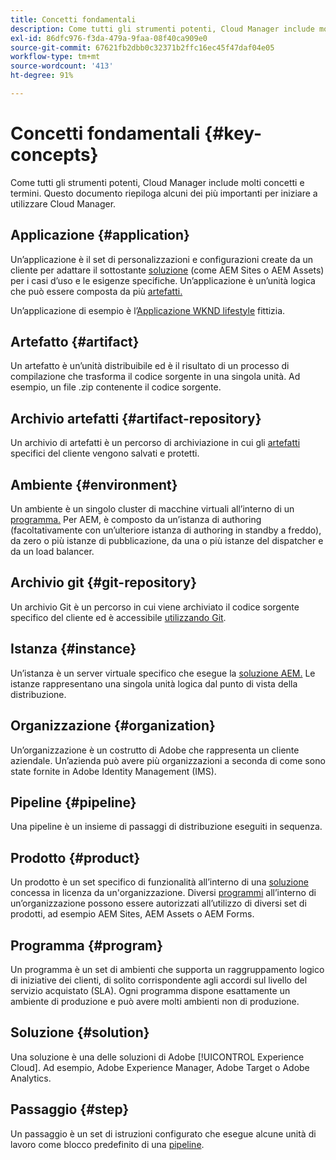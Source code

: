 ```yaml
---
title: Concetti fondamentali
description: Come tutti gli strumenti potenti, Cloud Manager include molti concetti e termini. Questo documento riepiloga alcuni dei più importanti per iniziare a utilizzare Cloud Manager.
exl-id: 86dfc976-f3da-479a-9faa-08f40ca909e0
source-git-commit: 67621fb2dbb0c32371b2ffc16ec45f47daf04e05
workflow-type: tm+mt
source-wordcount: '413'
ht-degree: 91%

---
```



# Concetti fondamentali {#key-concepts}

Come tutti gli strumenti potenti, Cloud Manager include molti concetti e termini. Questo documento riepiloga alcuni dei più importanti per iniziare a utilizzare Cloud Manager.

## Applicazione {#application}

Un’applicazione è il set di personalizzazioni e configurazioni create da un cliente per adattare il sottostante [soluzione](#solution) (come AEM Sites o AEM Assets) per i casi d’uso e le esigenze specifiche. Un’applicazione è un’unità logica che può essere composta da più [artefatti.](#artifact)

Un’applicazione di esempio è l’[Applicazione WKND lifestyle](https://experienceleague.adobe.com/docs/experience-manager-learn/getting-started-wknd-tutorial-develop/overview.html?lang=it) fittizia.

## Artefatto {#artifact}

Un artefatto è un’unità distribuibile ed è il risultato di un processo di compilazione che trasforma il codice sorgente in una singola unità. Ad esempio, un file .zip contenente il codice sorgente.

## Archivio artefatti {#artifact-repository}

Un archivio di artefatti è un percorso di archiviazione in cui gli [artefatti](#artifact) specifici del cliente vengono salvati e protetti.

## Ambiente {#environment}

Un ambiente è un singolo cluster di macchine virtuali all’interno di un [programma.](#program) Per AEM, è composto da un’istanza di authoring (facoltativamente con un’ulteriore istanza di authoring in standby a freddo), da zero o più istanze di pubblicazione, da una o più istanze del dispatcher e da un load balancer.

## Archivio git {#git-repository}

Un archivio Git è un percorso in cui viene archiviato il codice sorgente specifico del cliente ed è accessibile [utilizzando Git](https://git-scm.com).

## Istanza {#instance}

Un’istanza è un server virtuale specifico che esegue la [soluzione AEM.](#solution) Le istanze rappresentano una singola unità logica dal punto di vista della distribuzione.

## Organizzazione {#organization}

Un’organizzazione è un costrutto di Adobe che rappresenta un cliente aziendale. Un’azienda può avere più organizzazioni a seconda di come sono state fornite in Adobe Identity Management (IMS).

## Pipeline  {#pipeline}

Una pipeline è un insieme di passaggi di distribuzione eseguiti in sequenza.

## Prodotto {#product}

Un prodotto è un set specifico di funzionalità all’interno di una [soluzione](#solution) concessa in licenza da un&#39;organizzazione. Diversi [programmi](#program) all’interno di un’organizzazione possono essere autorizzati all’utilizzo di diversi set di prodotti, ad esempio AEM Sites, AEM Assets o AEM Forms.

## Programma {#program}

Un programma è un set di ambienti che supporta un raggruppamento logico di iniziative dei clienti, di solito corrispondente agli accordi sul livello del servizio acquistato (SLA). Ogni programma dispone esattamente un ambiente di produzione e può avere molti ambienti non di produzione.

## Soluzione {#solution}

Una soluzione è una delle soluzioni di Adobe [!UICONTROL Experience Cloud]. Ad esempio, Adobe Experience Manager, Adobe Target o Adobe Analytics.

## Passaggio {#step}

Un passaggio è un set di istruzioni configurato che esegue alcune unità di lavoro come blocco predefinito di una [pipeline](#pipeline).
